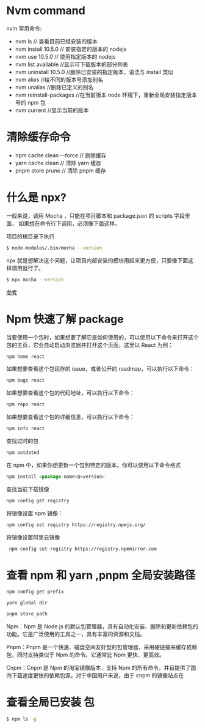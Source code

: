 # Nvm command

nvm 常用命令:

- nvm ls // 查看目前已经安装的版本
- nvm install 10.5.0 // 安装指定的版本的 nodejs
- nvm use 10.5.0 // 使用指定版本的 nodejs
- nvm list available //显示可下载版本的部分列表
- nvm uninstall 10.5.0 //删除已安装的指定版本，语法与 install 类似
- nvm alias //给不同的版本号添加别名
- nvm unalias //删除已定义的别名
- nvm reinstall-packages <version> //在当前版本 node 环境下，重新全局安装指定版本号的 npm 包
- nvm current //显示当前的版本

# 清除缓存命令

- npm cache clean --force // 删除缓存
- yarn cache clean // 清除 yarn 缓存
- pnpm store prune // 清除 pnpm 缓存

# 什么是 npx?

一般来说，调用 Mocha ，只能在项目脚本和 package.json 的 scripts 字段里面， 如果想在命令行下调用，必须像下面这样。

项目的根目录下执行

```sh
$ node-modules/.bin/mocha --version
```

npx 就是想解决这个问题，让项目内部安装的模块用起来更方便，只要像下面这样调用就行了。

```sh
$ npx mocha --version
```

[参考](https://www.ruanyifeng.com/blog/2019/02/npx.html)

# Npm 快速了解 package

当要使用一个包时，如果想要了解它是如何使用的，可以使用以下命令来打开这个包的主页，它会自动启动浏览器并打开这个页面，这里以 React 为例：

```js
npm home react
```

如果想要查看这个包现存的 issue，或者公开的 roadmap，可以执行以下命令：

```js
npm bugs react
```

如果想要查看这个包的代码地址，可以执行以下命令：

```js
npm repo react
```

如果想要查看这个包的详细信息，可以执行以下命令：

```js
npm info react
```

查找过时的包

```js
npm outdated
```

在 npm 中，如果你想更新一个包到特定的版本，你可以使用以下命令格式

```js
npm install <package-name>@<version>
```

查找当前下载镜像

```sh
npm config get registry
```

将镜像设置 npm 镜像：

```sh
npm config set registry https://registry.npmjs.org/
```

将镜像设置阿里云镜像

```sh
 npm config set registry https://registry.npmmirror.com
```

# 查看 npm 和 yarn ,pnpm 全局安装路径

```sh
npm config get prefix

yarn global dir

pnpm store path

```

Npm：Npm 是 Node.js 的默认包管理器，具有自动化安装、删除和更新依赖包的功能。它是广泛使用的工具之一，具有丰富的资源和文档。

Pnpm：Pnpm 是一个快速、磁盘空间友好型的包管理器，采用硬链接来缓存依赖包，同时支持类似于 Npm 的命令。它通常比 Npm 更快、更高效。

Cnpm：Cnpm 是 Npm 的淘宝镜像版本，支持 Npm 的所有命令，并且提供了国内下载速度更快的依赖包源。对于中国用户来说，由于 cnpm 的镜像站点在

# 查看全局已安装 包

```sh
$ npm ls -g
```
